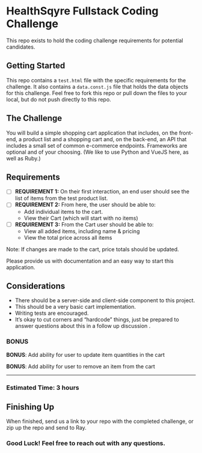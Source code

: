 # HealthSqyre Fullstack Coding Challenge
This repo exists to hold the coding challenge requirements for potential candidates.

## Getting Started
This repo contains a `test.html` file with the specific requirements for the challenge.
It also contains a `data.const.js` file that holds the data objects for this challenge.
Feel free to fork this repo or pull down the files to your local, but do not push directly to this repo.

## The Challenge
You will build a simple shopping cart application that includes, on the front-end, a product list and a shopping cart and, on the back-end, an API that includes a small set of common e-commerce endpoints. Frameworks are optional and of your choosing. (We like to use Python and VueJS here, as well as Ruby.)

## Requirements
- [ ] **REQUIREMENT 1:** On their first interaction, an end user should see the list of items from the test product list. 
- [ ] **REQUIREMENT 2:** From here, the user should be able to:
    - Add individual items to the cart.
    - View their Cart (which will start with no items)
- [ ] **REQUIREMENT 3:** From the Cart  user should be able to:
    - View all added items, including name & pricing 
    - View the total price across all items  

Note: If changes are made to the cart, price totals should be updated. 

Please provide us with documentation and an easy way to start this application.

## Considerations
- There should be a server-side and client-side component to this project.
- This should be a very basic cart implementation.
- Writing tests are encouraged.
- It’s okay to cut corners and “hardcode” things, just be prepared to answer questions about this in a follow up discussion .


### BONUS
**BONUS**: Add ability for user to update item quantities in the cart

**BONUS**: Add ability for user to remove an item from the cart

---

### Estimated Time: 3 hours

## Finishing Up
When finished, send us a link to your repo with the completed challenge, or zip up the repo and send to Ray.

### Good Luck! Feel free to reach out with any questions.
